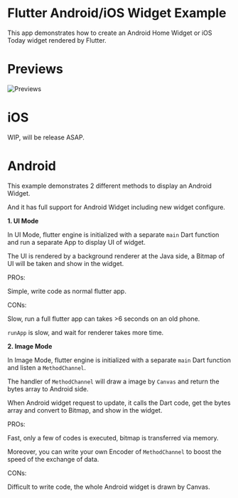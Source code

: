 # Flutter Android/iOS Widget Example

This app demonstrates how to create an Android Home Widget or iOS Today widget rendered by Flutter.

# Previews
![Previews](https://github.com/imReker/FlutterHomeWidget/raw/master/preview.gif)

# iOS
WIP, will be release ASAP.

# Android
This example demonstrates 2 different methods to display an Android Widget.

And it has full support for Android Widget including new widget configure.

**1. UI Mode**

In UI Mode, flutter engine is initialized with a separate `main` Dart function and run a separate App to display UI of widget.

The UI is rendered by a background renderer at the Java side, a Bitmap of UI will be taken and show in the widget.


PROs:

Simple, write code as normal flutter app.

CONs:

Slow, run a full flutter app can takes >6 seconds on an old phone.

`runApp` is slow, and wait for renderer takes more time.

**2. Image Mode**

In Image Mode, flutter engine is initialized with a separate `main` Dart function and listen a `MethodChannel`.

The handler of `MethodChannel` will draw a image by `Canvas` and return the bytes array to Android side.

When Android widget request to update, it calls the Dart code, get the bytes array and convert to Bitmap, and show in the widget.


PROs:

Fast, only a few of codes is executed, bitmap is transferred via memory.

Moreover, you can write your own Encoder of `MethodChannel` to boost the speed of the exchange of data.

CONs:

Difficult to write code, the whole Android widget is drawn by Canvas.
